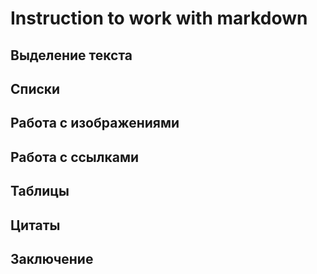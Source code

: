 # Instruction to work with markdown

## Выделение текста

## Списки

## Работа с изображениями

## Работа с ссылками

## Таблицы

## Цитаты

## Заключение
